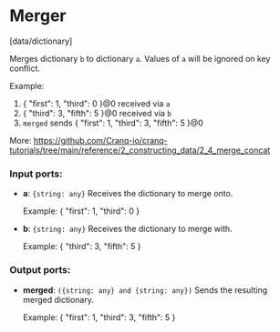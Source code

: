 # Merger

[data/dictionary]

Merges dictionary `b` to dictionary `a`. Values of `a` will be ignored on key conflict.

Example:
1. { "first": 1, "third": 0 }@0 received via `a`
2. { "third": 3, "fifth": 5 }@0 received via `b`
3. `merged` sends { "first": 1, "third": 3, "fifth": 5 }@0

More:
https://github.com/Cranq-io/cranq-tutorials/tree/main/reference/2_constructing_data/2_4_merge_concat

### Input ports:

* __a__: `{string: any}`
    Receives the dictionary to merge onto.
    
    Example:
    { "first": 1, "third": 0 }



* __b__: `{string: any}`
    Receives the dictionary to merge with.
    
    Example:
    { "third": 3, "fifth": 5 }



### Output ports:

* __merged__: `({string: any} and {string: any})`
    Sends the resulting merged dictionary.
    
    Example:
    { "first": 1, "third": 3, "fifth": 5 }



